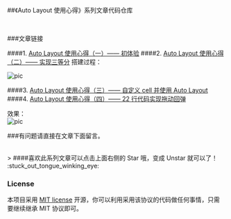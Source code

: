 ##《Auto Layout 使用心得》系列文章代码仓库

<br>

###文章链接

####1. [Auto Layout 使用心得（一）—— 初体验](http://lvwenhan.com/ios/430.html)
####2. [Auto Layout 使用心得（二）—— 实现三等分](http://lvwenhan.com/ios/431.html)
搭建过程：

![pic](http://lvwenhan.com/content/uploadfile/201503/b5e91425647800.gif)

####3. [Auto Layout 使用心得（三）—— 自定义 cell 并使用 Auto Layout](http://lvwenhan.com/ios/441.html)
####4. [Auto Layout 使用心得（四）—— 22 行代码实现拖动回弹](http://lvwenhan.com/ios/442.html)

效果：  
![pic](http://lvwenhan.com/content/uploadfile/201504/b5e91427883570.gif)



###有问题请直接在文章下面留言。

<br>
> ####喜欢此系列文章可以点击上面右侧的 Star 哦，变成 Unstar 就可以了！ :stuck_out_tongue_winking_eye:

<br>

### License

本项目采用 [MIT license](http://opensource.org/licenses/MIT) 开源，你可以利用采用该协议的代码做任何事情，只需要继续继承 MIT 协议即可。